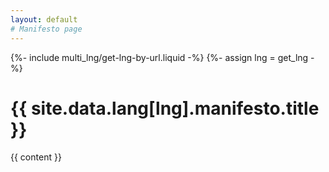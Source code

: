 ```yaml
---
layout: default
# Manifesto page
---
```

{%- include multi_lng/get-lng-by-url.liquid -%}
{%- assign lng = get_lng -%}

<div class="containertitle">
    <h1 id="titleAux">{{ site.data.lang[lng].manifesto.title }}</h1>
</div>
{{ content }}
